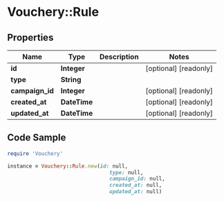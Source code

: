 # Vouchery::Rule

## Properties

Name | Type | Description | Notes
------------ | ------------- | ------------- | -------------
**id** | **Integer** |  | [optional] [readonly] 
**type** | **String** |  | 
**campaign_id** | **Integer** |  | [optional] [readonly] 
**created_at** | **DateTime** |  | [optional] [readonly] 
**updated_at** | **DateTime** |  | [optional] [readonly] 

## Code Sample

```ruby
require 'Vouchery'

instance = Vouchery::Rule.new(id: null,
                                 type: null,
                                 campaign_id: null,
                                 created_at: null,
                                 updated_at: null)
```



